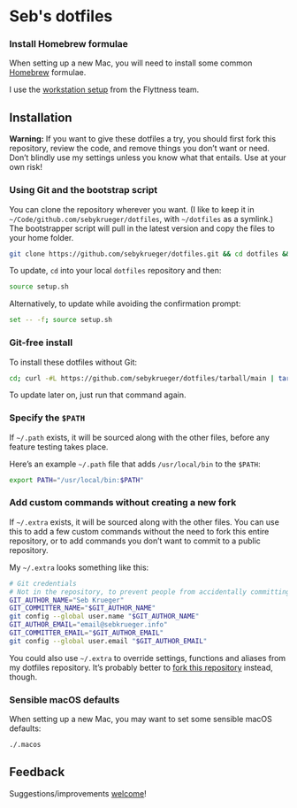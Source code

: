 # Seb's dotfiles

### Install Homebrew formulae

When setting up a new Mac, you will need to install some common [Homebrew](https://brew.sh/) formulae.

I use the [workstation setup](https://github.com/Flyttness/workstation-setup) from the Flyttness team.

## Installation

**Warning:** If you want to give these dotfiles a try, you should first fork this repository, review the code, and remove things you don’t want or need. Don’t blindly use my settings unless you know what that entails. Use at your own risk!

### Using Git and the bootstrap script

You can clone the repository wherever you want. (I like to keep it in `~/Code/github.com/sebykrueger/dotfiles`, with `~/dotfiles` as a symlink.) The bootstrapper script will pull in the latest version and copy the files to your home folder.

```bash
git clone https://github.com/sebykrueger/dotfiles.git && cd dotfiles && source setup.sh
```

To update, `cd` into your local `dotfiles` repository and then:

```bash
source setup.sh
```

Alternatively, to update while avoiding the confirmation prompt:

```bash
set -- -f; source setup.sh
```

### Git-free install

To install these dotfiles without Git:

```bash
cd; curl -#L https://github.com/sebykrueger/dotfiles/tarball/main | tar -xzv --strip-components 1 --exclude={README.md,setup.sh,.osx,LICENSE-MIT.txt}
```

To update later on, just run that command again.

### Specify the `$PATH`

If `~/.path` exists, it will be sourced along with the other files, before any feature testing takes place.

Here’s an example `~/.path` file that adds `/usr/local/bin` to the `$PATH`:

```bash
export PATH="/usr/local/bin:$PATH"
```

### Add custom commands without creating a new fork

If `~/.extra` exists, it will be sourced along with the other files. You can use this to add a few custom commands without the need to fork this entire repository, or to add commands you don’t want to commit to a public repository.

My `~/.extra` looks something like this:

```bash
# Git credentials
# Not in the repository, to prevent people from accidentally committing under my name
GIT_AUTHOR_NAME="Seb Krueger"
GIT_COMMITTER_NAME="$GIT_AUTHOR_NAME"
git config --global user.name "$GIT_AUTHOR_NAME"
GIT_AUTHOR_EMAIL="email@sebkrueger.info"
GIT_COMMITTER_EMAIL="$GIT_AUTHOR_EMAIL"
git config --global user.email "$GIT_AUTHOR_EMAIL"
```

You could also use `~/.extra` to override settings, functions and aliases from my dotfiles repository. It’s probably better to [fork this repository](https://github.com/sebykrueger/dotfiles/fork) instead, though.

### Sensible macOS defaults

When setting up a new Mac, you may want to set some sensible macOS defaults:

```bash
./.macos
```

## Feedback

Suggestions/improvements
[welcome](https://github.com/sebykrueger/dotfiles/issues)!